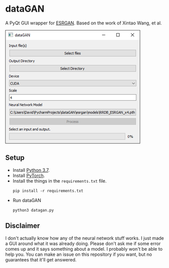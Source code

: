 # dataGAN

A PyQt GUI wrapper for [ESRGAN](https://github.com/xinntao/ESRGAN). Based on the work of Xintao Wang, et al.

![screenshot](screenshot.png)

## Setup

* Install [Python 3.7](https://www.python.org/).
* Install [PyTorch](https://pytorch.org/get-started/locally/).
* Install the things in the `requirements.txt` file.
    ```
    pip install -r requirements.txt
    ```
* Run dataGAN
    ```
    python3 datagan.py
    ```

## Disclaimer

I don't actually know how any of the neural network stuff works. I just made a GUI around what it was already doing.
Please don't ask me if some error comes up and it says something about a model. I probably won't be able to help you.
You can make an issue on this repository if you want, but no guarantees that it'll get answered.